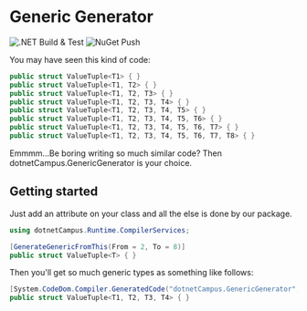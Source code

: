 # Generic Generator

![.NET Build & Test](https://github.com/dotnet-campus/dotnetCampus.GenericGenerator/workflows/.NET%20Build%20&%20Test/badge.svg) ![NuGet Push](https://github.com/dotnet-campus/dotnetCampus.GenericGenerator/workflows/NuGet%20Push/badge.svg)

You may have seen this kind of code:

```csharp
public struct ValueTuple<T1> { }
public struct ValueTuple<T1, T2> { }
public struct ValueTuple<T1, T2, T3> { }
public struct ValueTuple<T1, T2, T3, T4> { }
public struct ValueTuple<T1, T2, T3, T4, T5> { }
public struct ValueTuple<T1, T2, T3, T4, T5, T6> { }
public struct ValueTuple<T1, T2, T3, T4, T5, T6, T7> { }
public struct ValueTuple<T1, T2, T3, T4, T5, T6, T7, T8> { }
```

Emmmm...Be boring writing so much similar code? Then dotnetCampus.GenericGenerator is your choice.

## Getting started

Just add an attribute on your class and all the else is done by our package.

```csharp
using dotnetCampus.Runtime.CompilerServices;

[GenerateGenericFromThis(From = 2, To = 8)]
public struct ValueTuple<T> { }
```

Then you'll get so much generic types as something like follows:

```csharp
[System.CodeDom.Compiler.GeneratedCode("dotnetCampus.GenericGenerator", "0.1.0")]
public struct ValueTuple<T1, T2, T3, T4> { }
```
